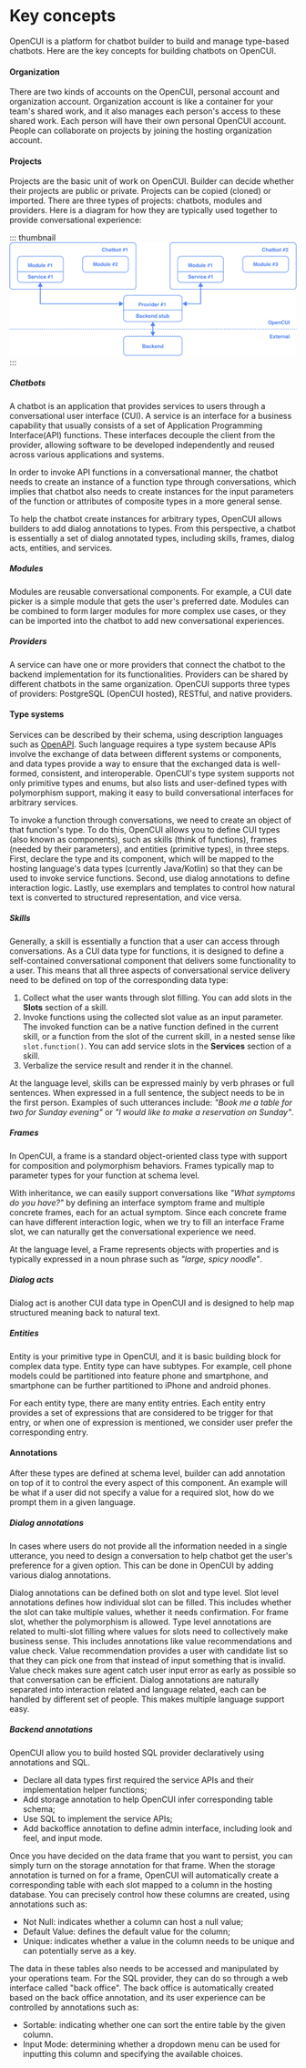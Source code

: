 # Key concepts

OpenCUI is a platform for chatbot builder to build and manage type-based chatbots. Here are the key concepts for building chatbots on OpenCUI.

#### Organization
There are two kinds of accounts on the OpenCUI, personal account and organization account. Organization account is like a container for your team's shared work, and it also manages each person's access to these shared work. Each person will have their own personal OpenCUI account. People can collaborate on projects by joining the hosting organization account. 

#### Projects
Projects are the basic unit of work on OpenCUI. Builder can decide whether their projects are public or private. Projects can be copied (cloned) or imported. There are three types of projects: chatbots, modules and providers. Here is a diagram for how they are typically used together to provide conversational experience:

::: thumbnail
![relationship](/images/guide/use-service/relationship.png)
:::

##### Chatbots
A chatbot is an application that provides services to users through a conversational user interface (CUI). A service is an interface for a business capability that usually consists of a set of Application Programming Interface(API) functions. These interfaces decouple the client from the provider, allowing software to be developed independently and reused across various applications and systems.

In order to invoke API functions in a conversational manner, the chatbot needs to create an instance of a function type through conversations, which implies that chatbot also needs to create instances for the input parameters of the function or attributes of composite types in a more general sense.

To help the chatbot create instances for arbitrary types, OpenCUI allows builders to add dialog annotations to types. From this perspective, a chatbot is essentially a set of dialog annotated types, including skills, frames, dialog acts, entities, and services.

##### Modules

Modules are reusable conversational components. For example, a CUI date picker is a simple module that gets the user's preferred date. Modules can be combined to form larger modules for more complex use cases, or they can be imported into the chatbot to add new conversational experiences.

##### Providers
A service can have one or more providers that connect the chatbot to the backend implementation for its functionalities. Providers can be shared by different chatbots in the same organization. OpenCUI supports three types of providers: PostgreSQL (OpenCUI hosted), RESTful, and native providers.

#### Type systems
Services can be described by their schema, using description languages such as [OpenAPI](https://swagger.io/docs/specification/data-models/). Such language requires a type system because APIs involve the exchange of data between different systems or components, and data types provide a way to ensure that the exchanged data is well-formed, consistent, and interoperable. OpenCUI's type system supports not only primitive types and enums, but also lists and user-defined types with polymorphism support, making it easy to build conversational interfaces for arbitrary services.

To invoke a function through conversations, we need to create an object of that function's type. To do this, OpenCUI allows you to define CUI types (also known as components), such as skills (think of functions), frames (needed by their parameters), and entities (primitive types), in three steps. First, declare the type and its component, which will be mapped to the hosting language's data types (currently Java/Kotlin) so that they can be used to invoke service functions. Second, use dialog annotations to define interaction logic. Lastly, use exemplars and templates to control how natural text is converted to structured representation, and vice versa.

##### Skills
Generally, a skill is essentially a function that a user can access through conversations. As a CUI data type for functions, it is designed to define a self-contained conversational component that delivers some functionality to a user. This means that all three aspects of conversational service delivery need to be defined on top of the corresponding data type:

1. Collect what the user wants through slot filling. You can add slots in the **Slots** section of a skill.
2. Invoke functions using the collected slot value as an input parameter. The invoked function can be a native function defined in the current skill, or a function from the slot of the current skill, in a nested sense like `slot.function()`. You can add service slots in the **Services** section of a skill.
3. Verbalize the service result and render it in the channel.

At the language level, skills can be expressed mainly by verb phrases or full sentences. When expressed in a full sentence, the subject needs to be in the first person. Examples of such utterances include: *"Book me a table for two for Sunday evening"* or *"I would like to make a reservation on Sunday"*.

##### Frames
In OpenCUI, a frame is a standard object-oriented class type with support for composition and polymorphism behaviors. Frames typically map to parameter types for your function at schema level.

With inheritance, we can easily support conversations like *"What symptoms do you have?"* by defining an interface symptom frame and multiple concrete frames, each for an actual symptom. Since each concrete frame can have different interaction logic, when we try to fill an interface Frame slot, we can naturally get the conversational experience we need.

At the language level, a Frame represents objects with properties and is typically expressed in a noun phrase such as *"large, spicy noodle"*. 

##### Dialog acts
Dialog act is another CUI data type in OpenCUI and is designed to help map structured meaning back to natural text.

##### Entities
Entity is your primitive type in OpenCUI, and it is basic building block for complex data type. Entity type can have subtypes. For example, cell phone models could be partitioned into feature phone and smartphone, and smartphone can be further partitioned to iPhone and android phones.

For each entity type, there are many entity entries. Each entity entry provides a set of expressions that are considered to be trigger for that entry, or when one of expression is mentioned, we consider user prefer the corresponding entry. 

#### Annotations
After these types are defined at schema level, builder can add annotation on top of it to control the every aspect of this component. An example will be what if a user did not specify a value for a required slot, how do we prompt them in a given language.

##### Dialog annotations
In cases where users do not provide all the information needed in a single utterance, you need to design a conversation to help chatbot get the user's preference for a given option. This can be done in OpenCUI by adding various dialog annotations. 

Dialog annotations can be defined both on slot and type level. Slot level annotations defines how individual slot can be filled. This includes whether the slot can take multiple values, whether it needs confirmation. For frame slot, whether the polymorphism is allowed. Type level annotations are related to multi-slot filling where values for slots need to collectively make business sense. This includes annotations like value recommendations and value check. Value recommendation provides a user with candidate list so that they can pick one from that instead of input something that is invalid. Value check makes sure agent catch user input error as early as possible so that conversation can be efficient. Dialog annotations are naturally separated into interaction related and language related, each can be handled by different set of people. This makes multiple language support easy.

##### Backend annotations
OpenCUI allow you to build hosted SQL provider declaratively using annotations and SQL. 
- Declare all data types first required the service APIs and their implementation helper functions;
- Add storage annotation to help OpenCUI infer corresponding table schema;
- Use SQL to implement the service APIs; 
- Add backoffice annotation to define admin interface, including look and feel, and input mode. 

Once you have decided on the data frame that you want to persist, you can simply turn on the storage annotation for that frame. When the storage annotation is turned on for a frame, OpenCUI will automatically create a corresponding table with each slot mapped to a column in the hosting database. You can precisely control how these columns are created, using annotations such as:
- Not Null: indicates whether a column can host a null value;
- Default Value: defines the default value for the column;
- Unique: indicates whether a value in the column needs to be unique and can potentially serve as a key.

The data in these tables also needs to be accessed and manipulated by your operations team. For the SQL provider, they can do so through a web interface called "back office". The back office is automatically created based on the back office annotation, and its user experience can be controlled by annotations such as:
- Sortable: indicating whether one can sort the entire table by the given column.
- Input Mode: determining whether a dropdown menu can be used for inputting this column and specifying the available choices.